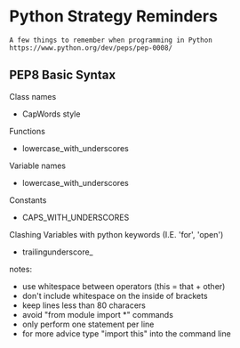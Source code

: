 # Python Strategy Reminders

    A few things to remember when programming in Python
    https://www.python.org/dev/peps/pep-0008/
    
## PEP8 Basic Syntax

Class names
  * CapWords style
  
Functions
  * lowercase_with_underscores
  
Variable names
  * lowercase_with_underscores
  
Constants
  * CAPS_WITH_UNDERSCORES
  
Clashing Variables with python keywords (I.E. 'for', 'open')
  * trailingunderscore_

  
  
notes: 
  * use whitespace between operators (this = that + other)
  * don't include whitespace on the inside of brackets
  * keep lines less than 80 characers
  * avoid "from module import *" commands
  * only perform one statement per line
  * for more advice type "import this" into the command line
  